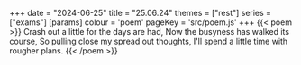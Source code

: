 +++
date = "2024-06-25"
title = "25.06.24"
themes = ["rest"]
series = ["exams"]
[params]
  colour = 'poem'
  pageKey = 'src/poem.js'
+++
{{< poem >}}
Crash out a little for the days are had,
Now the busyness has walked its course,
So pulling close my spread out thoughts,
I'll spend a little time with rougher plans.
{{< /poem >}}